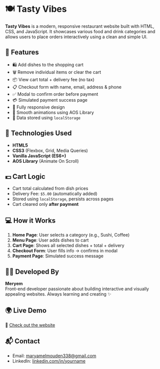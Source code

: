# 🍽️ Tasty Vibes

**Tasty Vibes** is a modern, responsive restaurant website built with HTML, CSS, and JavaScript. It showcases various food and drink categories and allows users to place orders interactively using a clean and simple UI.

## 🌟 Features

- 🛍 Add dishes to the shopping cart
- 🗑 Remove individual items or clear the cart
- 📦 View cart total + delivery fee (no tax)
- 📋 Checkout form with name, email, address & phone
- ✅ Modal to confirm order before payment
- 💳 Simulated payment success page
- 📱 Fully responsive design
- 🎨 Smooth animations using AOS Library
- 💾 Data stored using `localStorage`

## 🧰 Technologies Used

- **HTML5**
- **CSS3** (Flexbox, Grid, Media Queries)
- **Vanilla JavaScript (ES6+)**
- **AOS Library** (Animate On Scroll)

## 💵 Cart Logic

- Cart total calculated from dish prices
- Delivery Fee: `$5.00` (automatically added)
- Stored using `localStorage`, persists across pages
- Cart cleared only **after payment**

## 💻 How it Works

1. **Home Page**: User selects a category (e.g., Sushi, Coffee)
2. **Menu Page**: User adds dishes to cart
3. **Cart Page**: Shows all selected dishes + total + delivery
4. **Checkout Form**: User fills info → confirms in modal
5. **Payment Page**: Simulated success message

## 👩‍💻 Developed By

**Meryem**  
Front-end developer passionate about building interactive and visually appealing websites. Always learning and creating ✨

## 🌍 Live Demo

🔗 [Check out the website](https://neduom.github.io/Tasty-Vibes/)

## 📬 Contact

- Email: maryamelmouden338@gmail.com  
- LinkedIn: [linkedin.com/in/yourname](www.linkedin.com/in/meryem-el-mouden-40688230b)  
